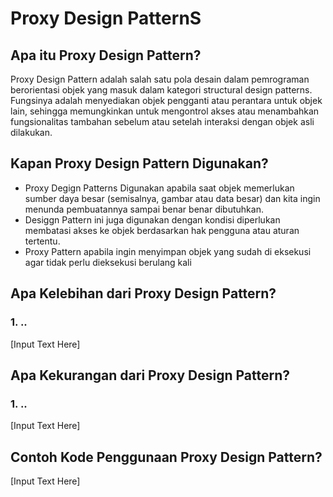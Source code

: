# Proxy Design PatternS

## Apa itu Proxy Design Pattern?
Proxy Design Pattern adalah salah satu pola desain dalam pemrograman berorientasi objek yang masuk dalam kategori structural design patterns. Fungsinya adalah menyediakan objek pengganti atau perantara untuk objek lain, sehingga memungkinkan untuk mengontrol akses atau menambahkan fungsionalitas tambahan sebelum atau setelah interaksi dengan objek asli dilakukan.

## Kapan Proxy Design Pattern Digunakan?
- Proxy Degign Patterns Digunakan apabila saat objek memerlukan sumber daya besar (semisalnya, gambar atau data besar) dan kita ingin menunda pembuatannya sampai benar benar dibutuhkan.
- Desiggn Pattern ini juga digunakan dengan kondisi diperlukan membatasi akses ke objek berdasarkan hak pengguna atau aturan tertentu.
- Proxy Pattern apabila ingin menyimpan objek yang sudah di eksekusi agar tidak perlu dieksekusi berulang kali

## Apa Kelebihan dari Proxy Design Pattern?
### 1. ..
[Input Text Here]

## Apa Kekurangan dari Proxy Design Pattern?
### 1. ..
[Input Text Here]

## Contoh Kode Penggunaan Proxy Design Pattern?
[Input Text Here]
